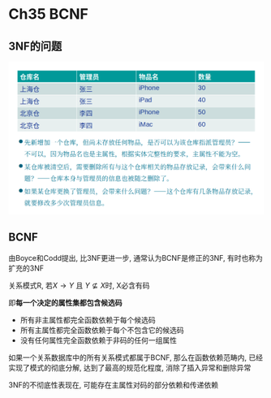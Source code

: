 # Ch35 BCNF

## 3NF的问题
![alt text](/assets/ch35image0.png)

## BCNF
由Boyce和Codd提出, 比3NF更进一步, 通常认为BCNF是修正的3NF, 有时也称为扩充的3NF

关系模式R, 若$X \rightarrow Y$ 且 $Y \not\subseteq X$时, X必含有码

即**每一个决定的属性集都包含候选码**
- 所有非主属性都完全函数依赖于每个候选码
- 所有主属性都完全函数依赖于每个不包含它的候选码
- 没有任何属性完全函数依赖于非码的任何一组属性

如果一个关系数据库中的所有关系模式都属于BCNF, 那么在函数依赖范畴内, 已经实现了模式的彻底分解, 达到了最高的规范化程度, 消除了插入异常和删除异常

3NF的不彻底性表现在, 可能存在主属性对码的部分依赖和传递依赖